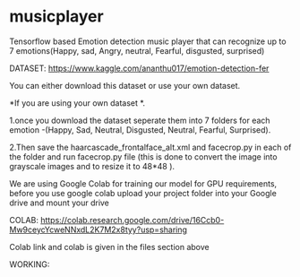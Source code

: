 # musicplayer
Tensorflow based Emotion detection music player that can recognize up to 7 emotions(Happy, sad, Angry, neutral, Fearful, disgusted, surprised) 

DATASET: https://www.kaggle.com/ananthu017/emotion-detection-fer 


You can either download this dataset or use your own dataset.


*If you are using your own dataset *.


1.once you download the dataset seperate them into 7 folders for each emotion -(Happy, Sad, Neutral, Disgusted, Neutral, Fearful, Surprised).

2.Then save the haarcascade_frontalface_alt.xml and facecrop.py in each of the folder and run facecrop.py file (this is done to convert the image into grayscale images and to resize it to 48*48 ).



We are using Google Colab for training our model for GPU requirements, before you use google colab upload your project folder into your Google drive and mount your drive

COLAB: https://colab.research.google.com/drive/16Ccb0-Mw9ceycYcweNNxdL2K7M2x8tyy?usp=sharing

Colab link and colab is given in the files section above


WORKING:



